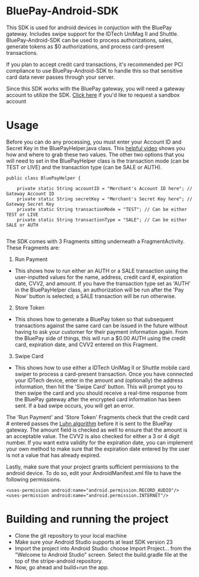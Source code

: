 # BluePay-Android-SDK
This SDK is used for android devices in conjuction with the BluePay gateway. Includes swipe support for the IDTech UniMag II and Shuttle.
BluePay-Android-SDK can be used to process authorizations, sales, generate tokens as $0 authorizations, and process card-present transactions.

If you plan to accept credit card transactions, it's recommended per PCI compliance to use BluePay-Android-SDK to handle this so that sensitive card data never passes through your server.

Since this SDK works with the BluePay gateway, you will need a gateway account to utilize the SDK. [Click here](https://www.bluepay.com/contact-us/request-sandbox-account/) if you'd like to request a sandbox account

# Usage
Before you can do any processing, you must enter your Account ID and Secret Key in the BluePayHelper.java class. This [helpful video](https://www.bluepay.com/video/locating-your-bluepay-secret-key-and-account-id/?width=640&height=380) shows you how and where to grab these two values.
The other two options that you will need to set in the BluePayHelper class is the transaction mode (can be TEST or LIVE) and the transaction type (can be SALE or AUTH).
```
public class BluePayHelper {

    private static String accountID = "Merchant's Account ID here"; // Gateway Account ID
    private static String secretKey = "Merchant's Secret Key here"; // Gateway Secret Key
    private static String transactionMode = "TEST"; // Can be either TEST or LIVE
    private static String transactionType = "SALE"; // Can be either SALE or AUTH
    
```
    
The SDK comes with 3 Fragments sitting underneath a FragmentActivity. These Fragments are:

1) Run Payment
 - This shows how to run either an AUTH or a SALE transaction using the user-inputted values for the name, address, credit card #, expiration date, CVV2, and amount. If you have the transaction type set as 'AUTH' in the BluePayHelper class, an authorization will be run after the 'Pay Now' button is selected; a SALE transaction will be run otherwise.

2) Store Token
- This shows how to generate a BluePay token so that subsequent transactions against the same card can be issued in the future without having to ask your customer for their payment information again. From the BluePay side of things, this will run a $0.00 AUTH using the credit card, expiration date, and CVV2 entered on this Fragment.

3) Swipe Card
- This shows how to use either a IDTech UniMag II or Shuttle mobile card swiper to process a card-present transaction. Once you have connected your IDTech device, enter in the amount and (optionally) the address information, then hit the 'Swipe Card' button. This will prompt you to then swipe the card and you should receive a real-time response from the BluePay gateway after the encrypted card information has been sent. If a bad swipe occurs, you will get an error.

The 'Run Payment' and 'Store Token' Fragments check that the credit card # entered passes the [Luhn algorithm](https://en.wikipedia.org/wiki/Luhn_algorithm)  before it is sent to the BluePay gateway. The amount field is checked as well to ensure that the amount is an acceptable value. The CVV2 is also checked for either a 3 or 4 digit number. If you want extra validity for the expiration date, you can implement your own method to make sure that the expiration date entered by the user is not a value that has already expired. 

Lastly, make sure that your project grants sufficient permissions to the android device. To do so, edit your AndroidManifest.xml file to have the following permissions.

```
<uses-permission android:name="android.permission.RECORD_AUDIO"/>
<uses-permission android:name="android.permission.INTERNET"/>
  ````

# Building and running the project
- Clone the git repository to your local machine
- Make sure your Android Studio supports at least SDK version 23
- Import the project into Android Studio: choose Import Project... from the "Welcome to Android Studio" screen. Select the build.gradle file at the top of the stripe-android repository.
- Now, go ahead and build+run the app.
